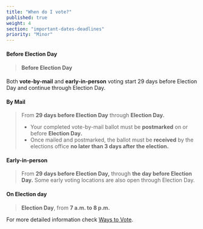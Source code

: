 ```yaml
---
title: "When do I vote?"
published: true
weight: 4
section: "important-dates-deadlines"
priority: "Minor"
---
```

#### Before Election Day
> #### Before Election Day
Both **vote-by-mail** and **early-in-person** voting start 29 days before Election Day and continue through Election Day. 

#### By Mail  
> From **29 days before Election Day** through **Election Day.**  
> - Your completed vote-by-mail ballot must be **postmarked** on or before **Election Day.**  
> - Once mailed and postmarked, the ballot must be **received** by the elections office **no later than 3 days after the election.**  

#### Early-in-person  
> From **29 days before Election Day,** through **the day before Election Day.** Some early voting locations are also open through Election Day. 

#### On Election day  
> **Election Day**, from **7 a.m. to 8 p.m.**  

For more detailed information check [Ways to Vote](#section-ways-to-vote).  


